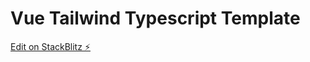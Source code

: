 # Vue Tailwind Typescript Template

[Edit on StackBlitz ⚡️](https://stackblitz.com/edit/vitejs-vite-czunyq)




